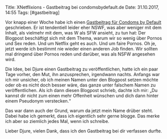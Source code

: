 Title: XNetflixions - Gastbeitrag bei condomsbydefault.de
Date: 31.10.2017, 14:55
Tags: [#gastbeitrag]

Vor knapp einer Woche habe ich einen [Gastbeitrag für Condoms by Default](http://condomsbydefault.de/xnetflixions-lasst-uns-ueber-guten-porn-reden/) geschrieben. Er ist tendentiell leider eher NSWF, was aber weniger mit dem Inhalt, als vielmehr mit dem, was W als SFW ansieht, zu tun hat: Der Blogpost beschäftigt sich mit dem Thema, warum wir so wenig über Pornos und Sex reden. Und um Netflix geht es auch. Und um faire Pornos. Oh je, jetzt werde ich bestimmt nie wieder einen anderen Job finden. Wir sollten mal dringend über Pornos reden und darüber, was als NSFW angesehen wird.

Die Idee, bei Djure einen Gastbeitrag zu veröffentlichen, hatte ich ein paar Tage vorher, den Mut, ihn anzusprechen, irgendwann nachts. Anfangs war ich mir unsicher, ob ich meinen Namen unter den Blogpost setzen möchte oder ob es nicht doch besser wäre, das ganze unter falschem Namen zu veröffentlichen. Als ich dann diesen Blogpost schrieb, dachte ich mir: „Du kannst dir nicht zum einen mehr Offenheit wünschen und dich dann hinter einem Pseudonym verstecken.“

Das war dann auch der Grund, warum da jetzt mein Name drüber steht. Dabei habe ich gemerkt, dass ich eigentlich sehr gerne blogge. Das merke ich aber so ziemlich jedes Mal, wenn ich schreibe.

Lieber Djure, vielen Dank, dass ich den Gastbeitrag bei dir verfassen durfte.